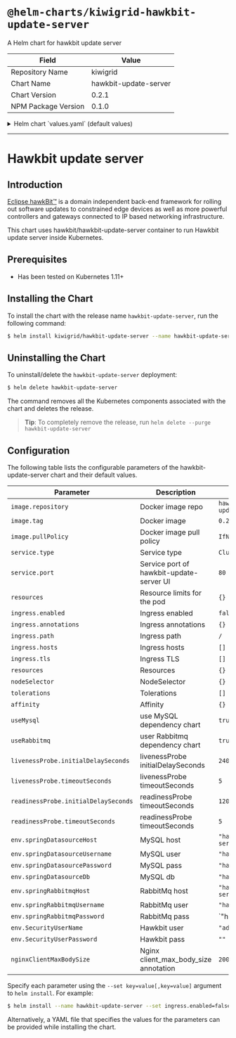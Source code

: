 # `@helm-charts/kiwigrid-hawkbit-update-server`

A Helm chart for hawkbit update server

| Field               | Value                 |
| ------------------- | --------------------- |
| Repository Name     | kiwigrid              |
| Chart Name          | hawkbit-update-server |
| Chart Version       | 0.2.1                 |
| NPM Package Version | 0.1.0                 |

<details>

<summary>Helm chart `values.yaml` (default values)</summary>

```yaml
# use dependency charts
useMysql: true
useRabbitmq: true

image:
  repository: 'hawkbit/hawkbit-update-server'
  tag: 0.2.5-mysql
  pullPolicy: IfNotPresent

replicaCount: 1

nameOverride: ''
fullnameOverride: ''

service:
  type: ClusterIP
  port: 80

livenessProbe:
  initialDelaySeconds: 240
  timeoutSeconds: 5
readinessProbe:
  initialDelaySeconds: 120
  timeoutSeconds: 5

ingress:
  enabled: false
  annotations:
    {}
    # kubernetes.io/ingress.class: nginx
    # kubernetes.io/tls-acme: "true"
  paths: []
  hosts:
    - chart-example.local
  tls: []
  #  - secretName: chart-example-tls
  #    hosts:
  #      - chart-example.local

# value should reflect size of your images
nginxClientMaxBodySize: 200M

# env vars for configuration
env:
  springDatasourceHost: 'hawkbit-update-server-mysql'
  springDatasourceUsername: 'hawkbit'
  springDatasourcePassword: 'hawkbit'
  springDatasourceDb: 'hawkbit'
  springRabbitmqHost: 'hawkbit-update-server-rabbitmq'
  springRabbitmqUsername: 'hawkbit'
  springRabbitmqPassword: 'hawkbit'
  securityUserName: 'admin'
  # if no password is set a 40 digit random password is created
  securityUserPassword: ''

resources:
  {}
  # We usually recommend not to specify default resources and to leave this as a conscious
  # choice for the user. This also increases chances charts run on environments with little
  # resources, such as Minikube. If you do want to specify resources, uncomment the following
  # lines, adjust them as necessary, and remove the curly braces after 'resources:'.
  # limits:
  #  cpu: 100m
  #  memory: 128Mi
  # requests:
  #  cpu: 100m
  #  memory: 128Mi

nodeSelector: {}

tolerations: []

affinity: {}

# dependency charts config
mysql:
  mysqlUser: hawkbit
  mysqlPassword: hawkbit
  mysqlDatabase: hawkbit
  metrics:
    enabled: true

rabbitmq:
  rabbitmq:
    username: hawkbit
    password: hawkbit
    metrics:
      enabled: true
```

</details>

---

# Hawkbit update server

## Introduction

[Eclipse hawkBit™](https://www.eclipse.org/hawkbit/) is a domain independent back-end framework for rolling out software updates to constrained edge devices as well as more powerful controllers and gateways connected to IP based networking infrastructure.

This chart uses hawkbit/hawkbit-update-server container to run Hawkbit update server inside Kubernetes.

## Prerequisites

- Has been tested on Kubernetes 1.11+

## Installing the Chart

To install the chart with the release name `hawkbit-update-server`, run the following command:

```bash
$ helm install kiwigrid/hawkbit-update-server --name hawkbit-update-server
```

## Uninstalling the Chart

To uninstall/delete the `hawkbit-update-server` deployment:

```bash
$ helm delete hawkbit-update-server
```

The command removes all the Kubernetes components associated with the chart and deletes the release.

> **Tip**: To completely remove the release, run `helm delete --purge hawkbit-update-server`

## Configuration

The following table lists the configurable parameters of the hawkbit-update-server chart and their default values.

| Parameter                            | Description                              | Default                            |
| ------------------------------------ | ---------------------------------------- | ---------------------------------- |
| `image.repository`                   | Docker image repo                        | `hawkbit/hawkbit-update-server`    |
| `image.tag`                          | Docker image                             | `0.2.5-mysql`                      |
| `image.pullPolicy`                   | Docker image pull policy                 | `IfNotPresent`                     |
| `service.type`                       | Service type                             | `ClusterIP`                        |
| `service.port`                       | Service port of hawkbit-update-server UI | `80`                               |
| `resources`                          | Resource limits for the pod              | `{}`                               |
| `ingress.enabled`                    | Ingress enabled                          | `false`                            |
| `ingress.annotations`                | Ingress annotations                      | `{}`                               |
| `ingress.path`                       | Ingress path                             | `/`                                |
| `ingress.hosts`                      | Ingress hosts                            | `[]`                               |
| `ingress.tls`                        | Ingress TLS                              | `[]`                               |
| `resources`                          | Resources                                | `{}`                               |
| `nodeSelector`                       | NodeSelector                             | `{}`                               |
| `tolerations`                        | Tolerations                              | `[]`                               |
| `affinity`                           | Affinity                                 | `{}`                               |
| `useMysql`                           | use MySQL dependency chart               | `true`                             |
| `useRabbitmq`                        | user Rabbitmq dependency chart           | `true`                             |
| `livenessProbe.initialDelaySeconds`  | livenessProbe initialDelaySeconds        | `240`                              |
| `livenessProbe.timeoutSeconds`       | livenessProbe timeoutSeconds             | `5`                                |
| `readinessProbe.initialDelaySeconds` | readinessProbe timeoutSeconds            | `120`                              |
| `readinessProbe.timeoutSeconds`      | readinessProbe timeoutSeconds            | `5`                                |
| `env.springDatasourceHost`           | MySQL host                               | `"hawkbit-update-server-mysql"`    |
| `env.springDatasourceUsername`       | MySQL user                               | `"hawkbit"`                        |
| `env.springDatasourcePassword`       | MySQL pass                               | `"hawkbit"`                        |
| `env.springDatasourceDb`             | MySQL db                                 | `"hawkbit"`                        |
| `env.springRabbitmqHost`             | RabbitMq host                            | `"hawkbit-update-server-rabbitmq"` |
| `env.springRabbitmqUsername`         | RabbitMq user                            | `"hawkbit"`                        |
| `env.springRabbitmqPassword`         | RabbitMq pass                            | `"hawkbit"                         |
| `env.SecurityUserName`               | Hawkbit user                             | `"admin"`                          |
| `env.SecurityUserPassword`           | Hawkbit pass                             | `""`                               |
| `nginxClientMaxBodySize`             | Nginx client_max_body_size annotation    | `200M`                             |

Specify each parameter using the `--set key=value[,key=value]` argument to `helm install`. For example:

```bash
$ helm install --name hawkbit-update-server --set ingress.enabled=false kiwigrid/hawkbit-update-server
```

Alternatively, a YAML file that specifies the values for the parameters can be provided while installing the chart.
